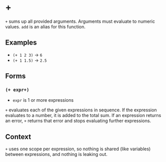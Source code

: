 # +

`+` sums up all provided arguments. Arguments must evaluate to numeric values.
`add` is an alias for this function.

## Examples

* `(+ 1 2 3)` -> `6`
* `(+ 1 1.5)` -> `2.5`

## Forms

### `(+ expr+)`

* `expr` is 1 or more expressions

`+` evaluates each of the given expressions in sequence. If the expression
evaluates to a number, it is added to the total sum. If an expression returns
an error, `+` returns that error and stops evaluating further expressions.

## Context

`+` uses one scope per expression, so nothing is shared (like variables) between
expressions, and nothing is leaking out.
